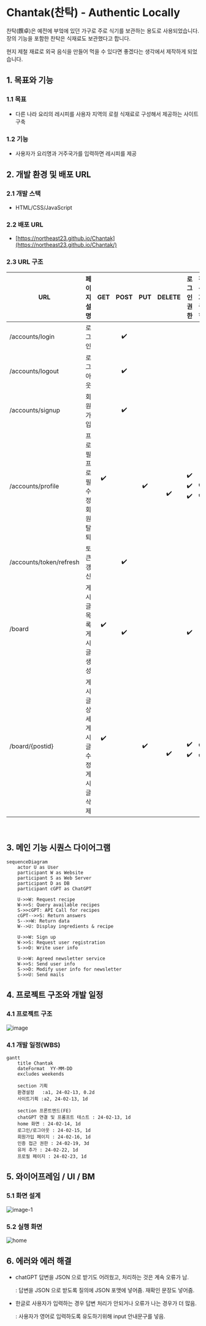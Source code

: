 # Chantak(찬탁) - Authentic Locally
찬탁(饌卓)은 예전에 부엌에 있던 가구로 주로 식기를 보관하는 용도로 사용되었습니다. 
장의 기능을 포함한 찬탁은 식재료도 보관했다고 합니다.  

현지 제철 재료로 외국 음식을 만들어 먹을 수 있다면 좋겠다는 생각에서 제작하게 되었습니다. 


## 1. 목표와 기능

### 1.1 목표
-  다른 나라 요리의 레시피를 사용자 지역의 로컬 식재료로 구성해서 제공하는 사이트 구축 

### 1.2 기능
-  사용자가 요리명과 거주국가를 입력하면 레시피를 제공

## 2. 개발 환경 및 배포 URL
### 2.1 개발 스택
- HTML/CSS/JavaScript

### 2.2 배포 URL
- [https://northeast23.github.io/Chantak](https://northeast23.github.io/Chantak/)


### 2.3 URL 구조

|URL|페이지 설명|GET|POST|PUT|DELETE|로그인 권한| 작성자 권한|
|------|---|:---:|:---:|:---:|:---:|:---:|:---:|
|/accounts/login|로그인| |✔️| | | | |
|/accounts/logout|로그아웃| |✔️| | | | |
|/accounts/signup|회원가입| |✔️| | | | |
|/accounts/profile|프로필 <br> 프로필 수정 <br> 회원 탈퇴|✔️<br> <br> <br>| |✔️|<br><br>✔️|✔️ <br> ✔️ <br> ✔️|<br> ✔️ <br> ✔️
|/accounts/token/refresh|토큰갱신| |✔️| | | | |
|/board|게시글 목록 <br> 게시글 생성|✔️<br><br>|<br>✔️| | | <br> ✔️| |
|/board/{postid}|게시글 상세 <br> 게시글 수정 <br> 게시글 삭제|✔️<br><br><br>| |✔️|<br><br>✔️| <br> ✔️ <br> ✔️ | <br> ✔️ <br> ✔️
<br>

## 3. 메인 기능 시퀀스 다이어그램 
```mermaid
sequenceDiagram
    actor U as User    
    participant W as Website
    participant S as Web Server
    participant D as DB
    participant cGPT as ChatGPT

    U->>W: Request recipe
    W->>S: Query available recipes
    S->>cGPT: API Call for recipes
    cGPT-->>S: Return answers
    S-->>W: Return data
    W-->U: Display ingredients & recipe
    
    U->>W: Sign up
    W->>S: Request user registration
    S->>D: Write user info

    U->>W: Agreed newsletter service
    W->>S: Send user info 
    S->>D: Modify user info for newsletter
    S->>U: Send mails 
```

## 4. 프로젝트 구조와 개발 일정
### 4.1 프로젝트 구조

  
![image](https://github.com/northeast23/Chantak/assets/155033413/6093f6b8-9d30-4fef-942e-e58825fc0420)
 

### 4.1 개발 일정(WBS)

```mermaid
gantt
    title Chantak
    dateFormat  YY-MM-DD
    excludes weekends

    section 기획 
    환경설정   :a1, 24-02-13, 0.2d
    사이트기획 :a2, 24-02-13, 1d

    section 프론트엔드(FE)
    chatGPT 연결 및 프롬프트 테스트 : 24-02-13, 1d
    home 화면 : 24-02-14, 1d
    로그인/로그아웃 : 24-02-15, 1d
    회원가입 페이지 : 24-02-16, 1d
    인증 접근 권한 : 24-02-19, 3d
    유저 추가 : 24-02-22, 1d
    프로필 페이지 : 24-02-23, 1d       
```

## 5. 와이어프레임 / UI / BM

### 5.1 화면 설계
![image-1](https://github.com/northeast23/Chantak/assets/155033413/41395d5e-77f5-472b-99d4-1c33470f58bb)

### 5.2 실행 화면
![home](https://github.com/northeast23/Chantak/assets/155033413/c8f86f9d-881c-4c49-b6f5-585ba971de80)


## 6. 에러와 에러 해결
* chatGPT 답변을 JSON 으로 받기도 어려웠고, 처리하는 것은 계속 오류가 남.

  : 답변을 JSON 으로 받도록 질의에 JSON 포맷에 넣어줌. 재확인 문장도 넣어줌.
* 한글로 사용자가 입력하는 경우 답변 처리가 안되거나 오류가 나는 경우가 더 많음.

  : 사용자가 영어로 입력하도록 유도하기위해 input 안내문구를 넣음.
 
